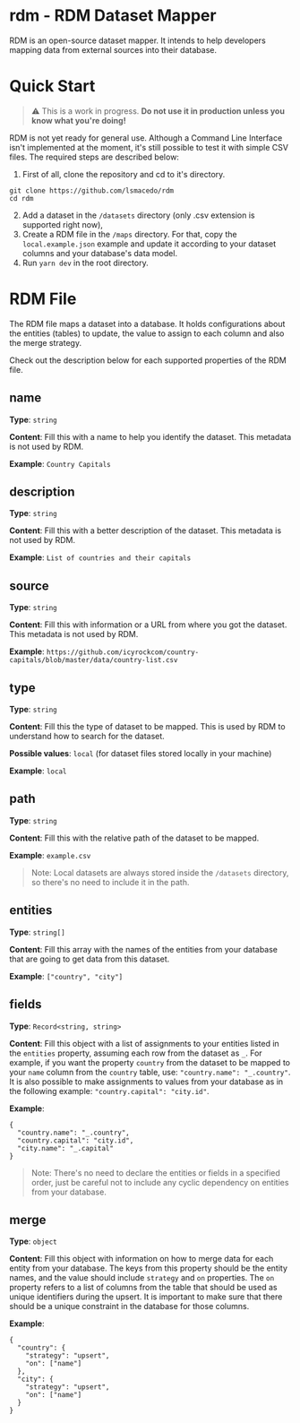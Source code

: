
# rdm - RDM Dataset Mapper

RDM is an open-source dataset mapper. It intends to help developers mapping data from external sources into their database.

# Quick Start

> :warning: This is a work in progress. **Do not use it in production unless you know what you're doing!**

RDM is not yet ready for general use. Although a Command Line Interface isn't implemented at the moment, it's still possible to test it with simple CSV files. The required steps are described below:

1. First of all, clone the repository and cd to it's directory.

```
git clone https://github.com/lsmacedo/rdm
cd rdm
```
2. Add a dataset in the `/datasets` directory (only .csv extension is supported right now),
3. Create a RDM file in the `/maps` directory. For that, copy the `local.example.json` example and update it according to your dataset columns and your database's data model.
4. Run `yarn dev` in the root directory.

# RDM File

The RDM file maps a dataset into a database. It holds configurations about the entities (tables) to update, the value to assign to each column and also the merge strategy.

Check out the description below for each supported properties of the RDM file.

## name

**Type**: `string`

**Content**: Fill this with a name to help you identify the dataset. This metadata is not used by RDM.

**Example**: `Country Capitals`

## description

**Type**: `string`

**Content**: Fill this with a better description of the dataset. This metadata is not used by RDM.

**Example**: `List of countries and their capitals`

## source

**Type**: `string`

**Content**: Fill this with information or a URL from where you got the dataset. This metadata is not used by RDM.

**Example**: `https://github.com/icyrockcom/country-capitals/blob/master/data/country-list.csv`

## type

**Type**: `string`

**Content**: Fill this the type of dataset to be mapped. This is used by RDM to understand how to search for the dataset.

**Possible values**: `local` (for dataset files stored locally in your machine)

**Example**: `local`

## path

**Type**: `string`

**Content**: Fill this with the relative path of the dataset to be mapped.

**Example**: `example.csv`

> Note: Local datasets are always stored inside the `/datasets` directory, so there's no need to include it in the path.

## entities

**Type**: `string[]`

**Content**: Fill this array with the names of the entities from your database that are going to get data from this dataset.

**Example**: `["country", "city"]`

## fields

**Type**: `Record<string, string>`

**Content**: Fill this object with a list of assignments to your entities listed in the `entities` property, assuming each row from the dataset as `_`. For example, if you want the property `country` from the dataset to be mapped to your `name` column from the `country` table, use: `"country.name": "_.country"`. It is also possible to make assignments to values from your database as in the following example: `"country.capital": "city.id"`. 

**Example**: 
```
{
  "country.name": "_.country",
  "country.capital": "city.id",
  "city.name": "_.capital"
}
```


> Note: There's no need to declare the entities or fields in a specified order, just be careful not to include any cyclic dependency on entities from your database.

## merge

**Type**: `object`

**Content**: Fill this object with information on how to merge data for each entity from your database. The keys from this property should be the entity names, and the value should include `strategy` and `on` properties. The `on` property refers to a list of columns from the table that should be used as unique identifiers during the upsert. It is important to make sure that there should be a unique constraint in the database for those columns.

**Example**:
```
{
  "country": {
    "strategy": "upsert",
    "on": ["name"]
  },
  "city": {
    "strategy": "upsert",
    "on": ["name"]
  }
}
```
